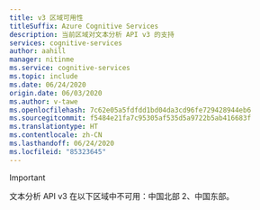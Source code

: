 ```yaml
---
title: v3 区域可用性
titleSuffix: Azure Cognitive Services
description: 当前区域对文本分析 API v3 的支持
services: cognitive-services
author: aahill
manager: nitinme
ms.service: cognitive-services
ms.topic: include
ms.date: 06/24/2020
origin.date: 06/03/2020
ms.author: v-tawe
ms.openlocfilehash: 7c62e05a5fdfdd1bd04da3cd96fe729428944eb6
ms.sourcegitcommit: f5484e21fa7c95305af535d5a9722b5ab416683f
ms.translationtype: HT
ms.contentlocale: zh-CN
ms.lasthandoff: 06/24/2020
ms.locfileid: "85323645"
---
```

> [!IMPORTANT]
> 文本分析 API v3 在以下区域中不可用：中国北部 2、中国东部。


